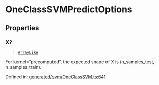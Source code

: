 # OneClassSVMPredictOptions

## Properties

### X?

> [`ArrayLike`](../types/ArrayLike.md)

For kernel=”precomputed”, the expected shape of X is (n\_samples\_test, n\_samples\_train).

Defined in:  [generated/svm/OneClassSVM.ts:641](https://github.com/transitive-bullshit/scikit-learn-ts/blob/92ab806/packages/sklearn/src/generated/svm/OneClassSVM.ts#L641)
